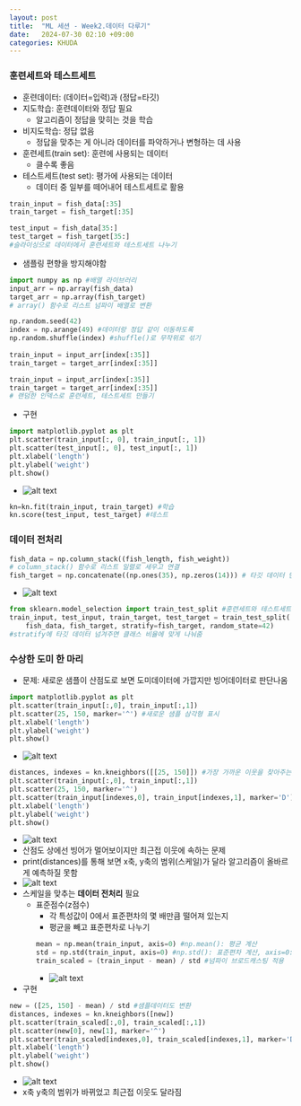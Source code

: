 ```yaml
---
layout: post
title:  "ML 세션 - Week2.데이터 다루기"
date:   2024-07-30 02:10 +09:00
categories: KHUDA
---
```

### 훈련세트와 테스트세트
* 훈련데이터: (데이터=입력)과 (정답=타깃)
* 지도학습: 훈련데이터와 정답 필요
    * 알고리즘이 정답을 맞히는 것을 학습
* 비지도학습: 정답 없음
    * 정답을 맞추는 게 아니라 데이터를 파악하거나 변형하는 데 사용
* 훈련세트(train set): 훈련에 사용되는 데이터
    * 클수록 좋음
* 테스트세트(test set): 평가에 사용되는 데이터
    * 데이터 중 일부를 떼어내어 테스트세트로 활용  

```python
train_input = fish_data[:35]
train_target = fish_target[:35]

test_input = fish_data[35:]
test_target = fish_target[35:]
#슬라이싱으로 데이터에서 훈련세트와 테스트세트 나누기
```  

* 샘플링 편향을 방지해야함  

```python
import numpy as np #배열 라이브러리
input_arr = np.array(fish_data)
target_arr = np.array(fish_target)
# array() 함수로 리스트 넘파이 배열로 변환

np.random.seed(42)
index = np.arange(49) #데이터랑 정답 같이 이동하도록
np.random.shuffle(index) #shuffle()로 무작위로 섞기
    
train_input = input_arr[index[:35]]
train_target = target_arr[index[:35]]

train_input = input_arr[index[:35]]
train_target = target_arr[index[:35]]
# 랜덤한 인덱스로 훈련세트, 테스트세트 만들기
```  
* 구현
```python
import matplotlib.pyplot as plt
plt.scatter(train_input[:, 0], train_input[:, 1])
plt.scatter(test_input[:, 0], test_input[:, 1])
plt.xlabel('length')
plt.ylabel('weight')
plt.show()
```
* ![alt text](https://github.com/hyeran1216/hyeran1216.github.io/blob/e1d35ef128be219d2a126e16d8b3b889be7c7a6d/_posts/images/image-19.png?raw=true)
```python
kn=kn.fit(train_input, train_target) #학습
kn.score(test_input, test_target) #테스트
```
### 데이터 전처리
```python
fish_data = np.column_stack((fish_length, fish_weight))
# column_stack() 함수로 리스트 일렬로 세우고 연결
fish_target = np.concatenate((np.ones(35), np.zeros(14))) # 타깃 데이터 만들기
```
* ![alt text](https://github.com/hyeran1216/hyeran1216.github.io/blob/e1d35ef128be219d2a126e16d8b3b889be7c7a6d/_posts/images/image-20.png?raw=true)
```python
from sklearn.model_selection import train_test_split #훈련세트와 테스트세트 랜덤하게 섞은 후 비율 따라 나눠주는 기능
train_input, test_input, train_target, test_target = train_test_split(
    fish_data, fish_target, stratify=fish_target, random_state=42)
#stratify에 타깃 데이터 넘겨주면 클래스 비율에 맞게 나눠줌
```
### 수상한 도미 한 마리
* 문제: 새로운 샘플이 산점도로 보면 도미데이터에 가깝지만 빙어데이터로 판단나옴
```python
import matplotlib.pyplot as plt
plt.scatter(train_input[:,0], train_input[:,1])
plt.scatter(25, 150, marker='^') #새로운 샘플 삼각형 표시
plt.xlabel('length')
plt.ylabel('weight')
plt.show()
```
* ![alt text](https://github.com/hyeran1216/hyeran1216.github.io/blob/e1d35ef128be219d2a126e16d8b3b889be7c7a6d/_posts/images/image-21.png?raw=true)
```python
distances, indexes = kn.kneighbors([[25, 150]]) #가장 가까운 이웃을 찾아주는 메서드
plt.scatter(train_input[:,0], train_input[:,1])
plt.scatter(25, 150, marker='^')
plt.scatter(train_input[indexes,0], train_input[indexes,1], marker='D') #산점도 마름모로 그림
plt.xlabel('length')
plt.ylabel('weight')
plt.show()
```
* ![alt text](https://github.com/hyeran1216/hyeran1216.github.io/blob/e1d35ef128be219d2a126e16d8b3b889be7c7a6d/_posts/images/image-22.png?raw=true)
* 산점도 상에선 빙어가 멀어보이지만 최근접 이웃에 속하는 문제
* print(distances)를 통해 보면 x축, y축의 범위(스케일)가 달라 알고리즘이 올바르게 예측하질 못함
* ![alt text](https://github.com/hyeran1216/hyeran1216.github.io/blob/e1d35ef128be219d2a126e16d8b3b889be7c7a6d/_posts/images/image-23.png?raw=true)
* 스케일을 맞추는 **데이터 전처리** 필요
    * 표준점수(z점수)
        * 각 특성값이 0에서 표준편차의 몇 배만큼 떨어져 있는지
        * 평균을 빼고 표준편차로 나누기
        ```python
        mean = np.mean(train_input, axis=0) #np.mean(): 평균 계산
        std = np.std(train_input, axis=0) #np.std(): 표준편차 계산, axis=0: 평균과 표준편차는 각 특성별로 계산해야 하기 때문
        train_scaled = (train_input - mean) / std #넘파이 브로드캐스팅 적용
        ```
        * ![alt text](https://github.com/hyeran1216/hyeran1216.github.io/blob/e1d35ef128be219d2a126e16d8b3b889be7c7a6d/_posts/images/image-24.png?raw=true)
* 구현
```python
new = ([25, 150] - mean) / std #샘플데이터도 변환
distances, indexes = kn.kneighbors([new])
plt.scatter(train_scaled[:,0], train_scaled[:,1])
plt.scatter(new[0], new[1], marker='^')
plt.scatter(train_scaled[indexes,0], train_scaled[indexes,1], marker='D')
plt.xlabel('length')
plt.ylabel('weight')
plt.show()
```
* ![alt text](https://github.com/hyeran1216/hyeran1216.github.io/blob/e1d35ef128be219d2a126e16d8b3b889be7c7a6d/_posts/images/image-25.png?raw=true)
* x축 y축의 범위가 바뀌었고 최근접 이웃도 달라짐